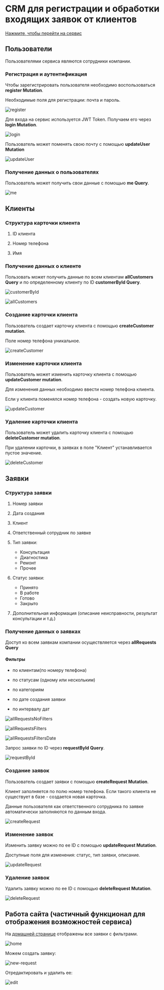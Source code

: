 # CRM для регистрации и обработки входящих заявок от клиентов

[Нажмите, чтобы перейти на сервис](https://domclick.srezanova.me/graphql/)

## Пользователи

Пользователями сервиса являются сотрудники компании.

### Регистрация и аутентификация

Чтобы зарегистрировать пользователя необходимо воспользоваться **register Mutation**.

Необходимые поля для регистрации: почта и пароль.

![register](img/register.png)

Для входа на сервис используется JWT Token. Получаем его через **login Mutation**.

![login](img/login.png)

Пользователь может поменять свою почту с помощью **updateUser Mutation**

![updateUser](img/updateUser.png)

### Получение данных о пользователях

Пользователь может получить свои данные с помощью **me Query**.

![me](img/me.png)

## Клиенты

### Структура карточки клиента

1. ID клиента

2. Номер телефона

3. Имя

### Получение данных о клиенте

Пользовать может получить данные по всем клиентам **allCustomers Query** и по определенному клиенту по ID **customerById Query**.

![customerById](img/customerById.png)

![allCustomers](img/allCustomers.png)

### Создание карточки клиента

Пользователь создает карточку клиента с помощью **createCustomer mutation**.

Поле номер телефона уникальное.

![createCustomer](img/createCustomer.png)

### Изменение карточки клиента

Пользователь может изменить карточку клиента с помощью **updateCustomer mutation**.

Для изменения данных необходимо ввести номер телефона клиента.

Если у клиента поменялся номер телефона - создать новую карточку.

![updateCustomer](img/updateCustomer.png)

### Удаление карточки клиента

Пользователь может удалить карточку клиента с помощью **deleteCustomer mutation**.

При удалении карточки, в заявках в поле "Клиент" устанавливается пустое значение.

![deleteCustomer](img/deleteCustomer.png)

## Заявки

### Структура заявки

1. Номер заявки

2. Дата создания

3. Клиент

4. Ответственный сотрудник по заявке

5. Тип заявки:

   - Консультация
   - Диагностика
   - Ремонт
   - Прочее

6. Статус заявки:

   - Принято
   - В работе
   - Готово
   - Закрыто

7. Дополнительная информация (описание неисправности, результат консультации и т.д.)

### Получение данных о заявках

Доступ ко всем заявкам компании осуществляется через **allRequests Query**

#### Фильтры

- по клиентам(по номеру телефона)

- по статусам (одному или нескольким)

- по категориям

- по дате создания заявки

- по интервалу дат

![allRequestsNoFilters](img/allRequestsNoFilters.png)

![allRequestsFilters](img/allRequestsFilters.png)

![allRequestsFiltersDate](img/allRequestsFiltersDate.png)

Запрос заявки по ID через **requestById Query**.

![requestById](img/requestById.png)

### Создание заявок

Пользователь создает заявки с помощью **createRequest Mutation**.

Клиент заполняется по полю номер телефона. Если такого клиента не существует в базе - создается новая карточка.

Данные пользователя как ответственного сотрудника по заявке автоматически заполняются по данным входа.

![createRequest](img/createRequest.png)

### Изменение заявок

Изменить заявку можно по ее ID с помощью **updateRequest Mutation**.

Доступные поля для изменения: статус, тип заявки, описание.

![updateRequest](img/updateRequest.png)

### Удаление заявок

Удалить заявку можно по ее ID с помощью **deleteRequest Mutation**.

![deleteRequest](img/deleteRequest.png)

## Работа сайта (частичный функционал для отображения возможностей сервиса)

На [домашней странице](https://domclick.srezanova.me/) отображены все заявки с фильтрами.

![home](img/home.png)

Можем создать заявку:

![new-request](img/new-request.png)

Отредактировать и удалить ее:

![edit](img/new-edit.png)
